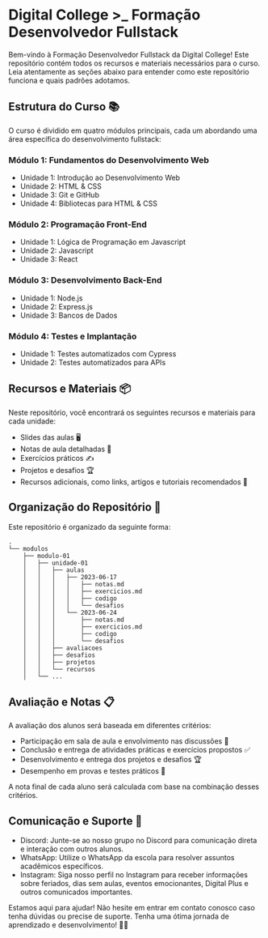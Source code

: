 # Digital College >_ Formação Desenvolvedor Fullstack

Bem-vindo à Formação Desenvolvedor Fullstack da Digital College! Este repositório contém todos os recursos e materiais necessários para o curso. Leia atentamente as seções abaixo para entender como este repositório funciona e quais padrões adotamos.

## Estrutura do Curso 📚

O curso é dividido em quatro módulos principais, cada um abordando uma área específica do desenvolvimento fullstack:

### Módulo 1: Fundamentos do Desenvolvimento Web

- Unidade 1: Introdução ao Desenvolvimento Web
- Unidade 2: HTML & CSS
- Unidade 3: Git e GitHub
- Unidade 4: Bibliotecas para HTML & CSS

### Módulo 2: Programação Front-End

- Unidade 1: Lógica de Programação em Javascript
- Unidade 2: Javascript
- Unidade 3: React

### Módulo 3: Desenvolvimento Back-End

- Unidade 1: Node.js
- Unidade 2: Express.js
- Unidade 3: Bancos de Dados

### Módulo 4: Testes e Implantação

- Unidade 1: Testes automatizados com Cypress
- Unidade 2: Testes automatizados para APIs

## Recursos e Materiais 📦

Neste repositório, você encontrará os seguintes recursos e materiais para cada unidade:

- Slides das aulas 🖥️
- Notas de aula detalhadas 📝
- Exercícios práticos ✍️
- Projetos e desafios 🏆
- Recursos adicionais, como links, artigos e tutoriais recomendados 🔗

## Organização do Repositório 📂

Este repositório é organizado da seguinte forma:

```shell
.
└── modulos
    ├── modulo-01
    │   ├── unidade-01
    │   │   ├── aulas
    │   │   │   ├── 2023-06-17
    │   │   │   │   ├── notas.md
    │   │   │   │   ├── exercicios.md
    │   │   │   │   ├── codigo
    │   │   │   │   └── desafios
    │   │   │   └── 2023-06-24
    │   │   │       ├── notas.md
    │   │   │       ├── exercicios.md
    │   │   │       ├── codigo
    │   │   │       └── desafios 
    │   │   ├── avaliacoes
    │   │   ├── desafios
    │   │   ├── projetos
    │   │   └── recursos
    │   └── ...

```

## Avaliação e Notas 📋

A avaliação dos alunos será baseada em diferentes critérios:

- Participação em sala de aula e envolvimento nas discussões 👥
- Conclusão e entrega de atividades práticas e exercícios propostos ✅
- Desenvolvimento e entrega dos projetos e desafios 🏆
- Desempenho em provas e testes práticos 📝

A nota final de cada aluno será calculada com base na combinação desses critérios.

## Comunicação e Suporte 🤝

- Discord: Junte-se ao nosso grupo no Discord para comunicação direta e interação com outros alunos.
- WhatsApp: Utilize o WhatsApp da escola para resolver assuntos acadêmicos específicos.
- Instagram: Siga nosso perfil no Instagram para receber informações sobre feriados, dias sem aulas, eventos emocionantes, Digital Plus e outros comunicados importantes.

Estamos aqui para ajudar! Não hesite em entrar em contato conosco caso tenha dúvidas ou precise de suporte. Tenha uma ótima jornada de aprendizado e desenvolvimento! 🎉🚀
